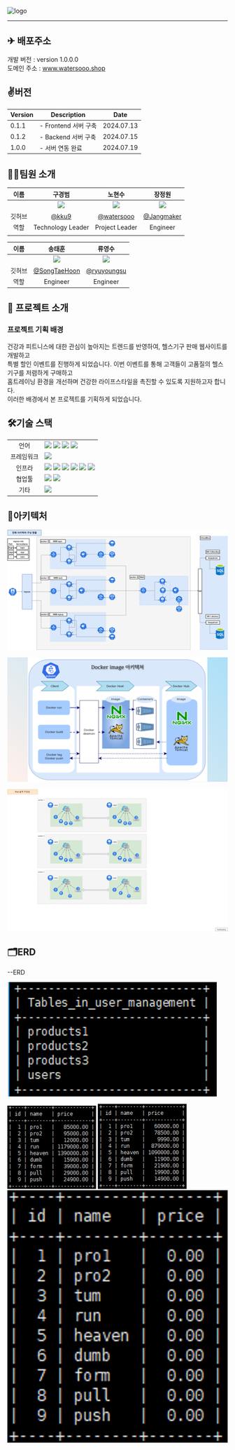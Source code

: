 ![logo](https://github.com/user-attachments/assets/ea4b8a5a-c239-402f-8829-4a4bb2ee507b)

---
## ✈ 배포주소

개발 버전 : version 1.0.0.0 </br>
도메인 주소 : www.watersooo.shop </br>

## ✌️버전
| Version | Description | Date |
| --- | --- | --- |
| 0.1.1 | - Frontend 서버 구축 | 2024.07.13 |
| 0.1.2 | - Backend 서버 구축 | 2024.07.15 |
| 1.0.0 | - 서버 연동 완료 | 2024.07.19 |



## 🧑‍💻팀원 소개

| 이름 | 구경범 | 노현수 | 장정원 |
| :------------: | :------------: | :------------: | :------------: |
|  | <img src="https://avatars.githubusercontent.com/u/174182609?v=4" width="150" /> | <img src= "https://avatars.githubusercontent.com/u/175070823?v=4" width="150"/> | <img src= "https://avatars.githubusercontent.com/u/174423823?v=4" width="150"/> |
| 깃허브 | [@kku9](https://github.com/kku9) | [@watersooo](https://github.com/watersooo) | [@Jangmaker](https://github.com/Jangmaker) |
| 역할 | Technology Leader | Project Leader | Engineer |
|  |  |  |  |

| 이름 | 송태훈 | 류영수 |
| :------------: | :------------: | :------------: |
|  | <img src="https://avatars.githubusercontent.com/u/106800250?v=4" width="150"/> | <img src="https://avatars.githubusercontent.com/u/121004134?v=4" width="150"/> |
| 깃허브 | [@SongTaeHoon](https://github.com/SongTaeHoon) | [@ryuyoungsu](https://github.com/ryuyoungsu) |
| 역할 | Engineer | Engineer |



## 📌 프로젝트 소개


### 프로젝트 기획 배경
건강과 피트니스에 대한 관심이 높아지는 트렌드를 반영하여, 헬스기구 판매 웹사이트를 개발하고  <br/> 
특별 할인 이벤트를 진행하게 되었습니다. 이번 이벤트를 통해 고객들이 고품질의 헬스기구를 저렴하게 구매하고  <br/>
홈트레이닝 환경을 개선하며 건강한 라이프스타일을 촉진할 수 있도록 지원하고자 합니다.  <br/>
이러한 배경에서 본 프로젝트를 기획하게 되었습니다.

## 🛠기술 스택

<table>
<tr>
 <td align="center">언어</td>
 <td>
  <img src="https://img.shields.io/badge/JavaScript-F7DF1E?style=for-the-badge&logo=JavaScript&logoColor=ffffff"/>
  <img src="https://img.shields.io/badge/Java-orange?style=for-the-badge&logo=Java&logoColor=white"/>
  <img src="https://img.shields.io/badge/html5-E34F26?style=for-the-badge&logo=html5&logoColor=white"> 	 
  <img src="https://img.shields.io/badge/css-1572B6?style=for-the-badge&logo=css3&logoColor=white"/>
 </td>
</tr>
	
<tr>
 <td align="center">프레임워크</td>
 <td>
  <img src="https://img.shields.io/badge/Spring-6DB33F?style=for-the-badge&logo=Spring&logoColor=ffffff"/> 
</tr>

<tr>
 <td align="center">인프라</td>
 <td>
  <img src="https://img.shields.io/badge/MYSQL-4479A1?style=for-the-badge&logo=MYSQL&logoColor=ffffff"/>
  <img src="https://img.shields.io/badge/tomcat-F8DC75?style=for-the-badge&logo=apachetomcat&logoColor=black">
	<img src="https://img.shields.io/badge/nginx-009639?style=for-the-badge&logo=nginx&logoColor=white">
  <img src="https://img.shields.io/badge/docker-2496ED?style=for-the-badge&logo=docker&logoColor=ffffff"/>
  <img src="https://img.shields.io/badge/linux-FCC624?style=for-the-badge&logo=linux&logoColor=black">
  <img src="https://img.shields.io/badge/oracle-F80000?style=for-the-badge&logo=oracle&logoColor=white"> 
  
<tr>
 <td align="center">협업툴</td>
 <td>
    <img src="https://img.shields.io/badge/Git-F05032?style=for-the-badge&logo=Git&logoColor=white"/>
    <img src="https://img.shields.io/badge/GitHub-181717?style=for-the-badge&logo=GitHub&logoColor=white"/> 
 </td>
</tr>
<tr>
 <td align="center">기타</td>
 <td>
    <img src="https://img.shields.io/badge/Notion-000000?style=for-the-badge&logo=Notion&logoColor=white"/> 
</tr>
</table>



## 🧱아키텍처
![architecture.PNG](MyHomeGYM/architecture.png)

![podarchitecture.PNG](MyHomeGYM/dockerarchitecture.png)

![dockerarchitecture.PNG](MyHomeGYM/podarchitecture.png)


## 🗂ERD
--ERD

![erdtables.png](MyHomeGYM/erdtables.png)

![erdproducts1.png](MyHomeGYM/erdproducts1.png)		![erdproducts2.png](MyHomeGYM/erdproducts2.png)		![erdproducts3.png](MyHomeGYM/erdproducts3.png)



